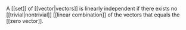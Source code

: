 A [[set]] of [[vector|vectors]] is linearly independent if there exists no [[trivial|nontrivial]] [[linear combination]] of the vectors that equals the [[zero vector]].